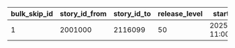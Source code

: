 |bulk_skip_id|story_id_from|story_id_to|release_level|start_time|balloon_sprite_name|label_sprite_name|button_sprite_name|
| --- | --- | --- | --- | --- | --- | --- | --- |
|1|2001000|2116099|50|2025/02/13 11:00:00|balloon_story_2nd_16_skip|common_label_release_2_16_skip|common_btn_2_16_skip|